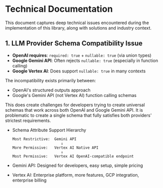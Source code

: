 # Technical Documentation

This document captures deep technical issues encountered during the implementation of this library, along with solutions and industry context.

## 1. LLM Provider Schema Compatibility Issue

- **OpenAI requires**: `required: true` + `nullable: true` (via union types)
- **Google Gemini API**: Often rejects `nullable: true` (especially in function calling)
- **Google Vertex AI**: Does support `nullable: true` in many contexts

The incompatibility exists primarily between:
- OpenAI's structured outputs approach
- Google's Gemini API (not Vertex AI) function calling schemas

This does create challenges for developers trying to create universal schemas that work across both OpenAI and Google Gemini API.
It is problematic to create a single schema that fully satisfies both providers' strictest requirements.
- Schema Attribute Support Hierarchy
  ```
  Most Restrictive:  Gemini API
                        ↓
  More Permissive:   Vertex AI Native API  
                        ↓
  Most Permissive:   Vertex AI OpenAI-compatible endpoint
  ```

- Gemini API: Designed for developers, easy setup, simple pricing
- Vertex AI: Enterprise platform, more features, GCP integration, enterprise billing

